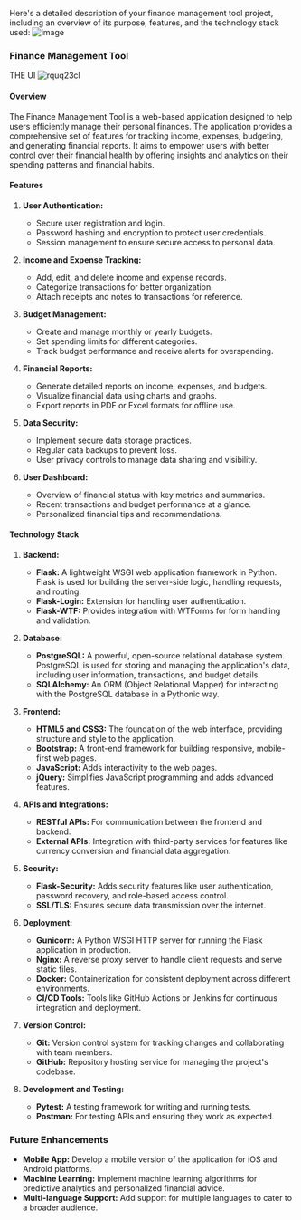 Here's a detailed description of your finance management tool project, including an overview of its purpose, features, and the technology stack used:
![image](https://github.com/tanviwadgaonkar/financial-management-tool/assets/156992817/b4d6ae5b-ad36-46fe-be90-57efdc088d6d)

### Finance Management Tool
THE UI 
![rquq23cl](https://github.com/user-attachments/assets/9116d14b-28c3-4464-b1d4-cfcc5d5b512e)


#### Overview

The Finance Management Tool is a web-based application designed to help users efficiently manage their personal finances. The application provides a comprehensive set of features for tracking income, expenses, budgeting, and generating financial reports. It aims to empower users with better control over their financial health by offering insights and analytics on their spending patterns and financial habits.

#### Features

1. **User Authentication:**
   - Secure user registration and login.
   - Password hashing and encryption to protect user credentials.
   - Session management to ensure secure access to personal data.

2. **Income and Expense Tracking:**
   - Add, edit, and delete income and expense records.
   - Categorize transactions for better organization.
   - Attach receipts and notes to transactions for reference.

3. **Budget Management:**
   - Create and manage monthly or yearly budgets.
   - Set spending limits for different categories.
   - Track budget performance and receive alerts for overspending.

4. **Financial Reports:**
   - Generate detailed reports on income, expenses, and budgets.
   - Visualize financial data using charts and graphs.
   - Export reports in PDF or Excel formats for offline use.

5. **Data Security:**
   - Implement secure data storage practices.
   - Regular data backups to prevent loss.
   - User privacy controls to manage data sharing and visibility.

6. **User Dashboard:**
   - Overview of financial status with key metrics and summaries.
   - Recent transactions and budget performance at a glance.
   - Personalized financial tips and recommendations.

#### Technology Stack

1. **Backend:**
   - **Flask:** A lightweight WSGI web application framework in Python. Flask is used for building the server-side logic, handling requests, and routing.
   - **Flask-Login:** Extension for handling user authentication.
   - **Flask-WTF:** Provides integration with WTForms for form handling and validation.

2. **Database:**
   - **PostgreSQL:** A powerful, open-source relational database system. PostgreSQL is used for storing and managing the application's data, including user information, transactions, and budget details.
   - **SQLAlchemy:** An ORM (Object Relational Mapper) for interacting with the PostgreSQL database in a Pythonic way.

3. **Frontend:**
   - **HTML5 and CSS3:** The foundation of the web interface, providing structure and style to the application.
   - **Bootstrap:** A front-end framework for building responsive, mobile-first web pages.
   - **JavaScript:** Adds interactivity to the web pages.
   - **jQuery:** Simplifies JavaScript programming and adds advanced features.

4. **APIs and Integrations:**
   - **RESTful APIs:** For communication between the frontend and backend.
   - **External APIs:** Integration with third-party services for features like currency conversion and financial data aggregation.

5. **Security:**
   - **Flask-Security:** Adds security features like user authentication, password recovery, and role-based access control.
   - **SSL/TLS:** Ensures secure data transmission over the internet.

6. **Deployment:**
   - **Gunicorn:** A Python WSGI HTTP server for running the Flask application in production.
   - **Nginx:** A reverse proxy server to handle client requests and serve static files.
   - **Docker:** Containerization for consistent deployment across different environments.
   - **CI/CD Tools:** Tools like GitHub Actions or Jenkins for continuous integration and deployment.

7. **Version Control:**
   - **Git:** Version control system for tracking changes and collaborating with team members.
   - **GitHub:** Repository hosting service for managing the project's codebase.

8. **Development and Testing:**
   - **Pytest:** A testing framework for writing and running tests.
   - **Postman:** For testing APIs and ensuring they work as expected.

### Future Enhancements

- **Mobile App:** Develop a mobile version of the application for iOS and Android platforms.
- **Machine Learning:** Implement machine learning algorithms for predictive analytics and personalized financial advice.
- **Multi-language Support:** Add support for multiple languages to cater to a broader audience.

